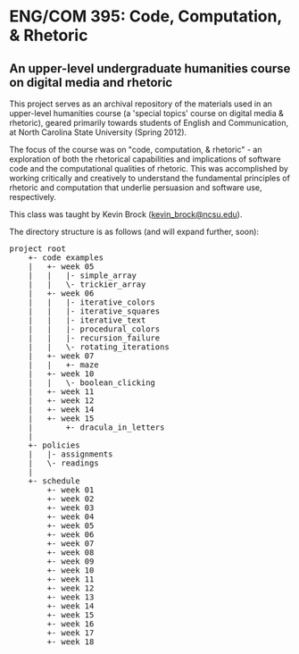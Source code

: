 # ENG/COM 395: Code, Computation, & Rhetoric

## An upper-level undergraduate humanities course on digital media and rhetoric

This project serves as an archival repository of the materials used in an upper-level humanities course (a 'special topics' course on digital media & rhetoric), geared primarily towards students of English and Communication, at North Carolina State University (Spring 2012). 

The focus of the course was on "code, computation, & rhetoric" - an exploration of both the rhetorical capabilities and implications of software code and the computational qualities of rhetoric. This was accomplished by working critically and creatively to understand the fundamental principles of rhetoric and computation that underlie persuasion and software use, respectively.

This class was taught by Kevin Brock (kevin_brock@ncsu.edu).

The directory structure is as follows (and will expand further, soon):

<pre>
project root 
	+- code examples
	|	+- week 05
	|	|	|- simple_array
	|	|	\- trickier_array
	|	+- week 06
	|	|	|- iterative_colors
	|	|	|- iterative_squares
	|	|	|- iterative_text
	|	|	|- procedural_colors
	|	|	|- recursion_failure
	|	|	\- rotating_iterations
	|	+- week 07
	|	|	+- maze
	|	+- week 10
	|	|	\- boolean_clicking
	|	+- week 11
	|	+- week 12
	|	+- week 14
	|	+- week 15
	|		+- dracula_in_letters
	|
	+- policies
	|	|- assignments
	|	\- readings
	|
	+- schedule
		+- week 01
		+- week 02
		+- week 03
		+- week 04
		+- week 05
		+- week 06
		+- week 07
		+- week 08
		+- week 09
		+- week 10
		+- week 11
		+- week 12
		+- week 13
		+- week 14
		+- week 15
		+- week 16
		+- week 17
		+- week 18
</pre>